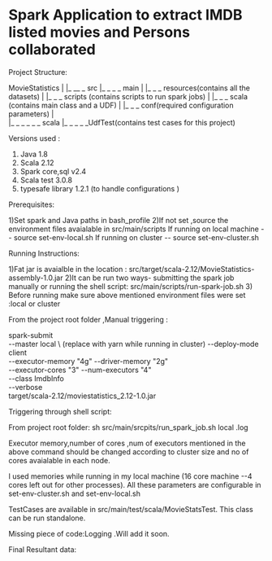 # Spark Application to extract IMDB listed movies and Persons collaborated


Project Structure:

MovieStatistics
     |
     |_ __ _ src
              |_ _ _ _ main
              |          |_ _ _ resources(contains all the datasets)
              |          |_ _ _  scripts (contains scripts to run spark jobs)
              |          |_ _ _ scala (contains main class and a UDF)
              |          |_ _ _ conf(required configuration parameters)
              |     
              |_ _ _ _ _ _ scala
                             |_ _ _ _ _UdfTest(contains test cases for this project)
                             
                             
Versions used :

1) Java 1.8 
2) Scala 2.12 
3) Spark core,sql v2.4
4) Scala test 3.0.8
5) typesafe library 1.2.1 (to handle configurations )

Prerequisites:

1)Set spark and Java paths in bash_profile
2)If not set ,source the environment files avaialable in src/main/scripts 
  If running on  local machine -- source set-env-local.sh
  If running on  cluster       -- source set-env-cluster.sh
  
Running Instructions:

1)Fat jar is avaialble in  the location : src/target/scala-2.12/MovieStatistics-assembly-1.0.jar
2)It can be run two ways- submitting the spark job manually or running the shell script: src/main/scripts/run-spark-job.sh
3) Before running make sure above mentioned  environment files were set  :local or cluster

From the project root folder ,Manual triggering :

spark-submit  \
--master local  \  (replace with yarn while running in cluster)
--deploy-mode client  \
--executor-memory "4g" --driver-memory "2g"  \
--executor-cores "3" --num-executors "4" \
--class ImdbInfo \
--verbose \
target/scala-2.12/moviestatistics_2.12-1.0.jar 


Triggering through shell script:

From project root folder:
sh src/main/srcpits/run_spark_job.sh local <logfilename>.log

Executor memory,number of cores ,num of executors mentioned in the above command should be changed
according to cluster size and no of cores avaialable in each node.

I used  memories while running in my local machine (16 core machine --4 cores left out for other processes).
All these parameters are configurable in set-env-cluster.sh and set-env-local.sh


TestCases are available in src/main/test/scala/MovieStatsTest. This class can be run standalone.


Missing piece of code:Logging .Will add it soon.

Final Resultant data: 











             
